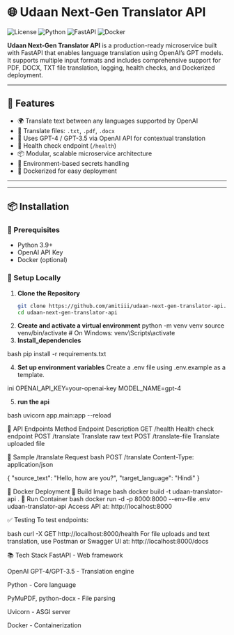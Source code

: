 # 🌐 Udaan Next-Gen Translator API

![License](https://img.shields.io/badge/license-MIT-blue.svg)
![Python](https://img.shields.io/badge/Python-3.9+-yellow)
![FastAPI](https://img.shields.io/badge/FastAPI-Framework-brightgreen)
![Docker](https://img.shields.io/badge/Docker-Supported-blue)

**Udaan Next-Gen Translator API** is a production-ready microservice built with FastAPI that enables language translation using OpenAI’s GPT models. It supports multiple input formats and includes comprehensive support for PDF, DOCX, TXT file translation, logging, health checks, and Dockerized deployment.

---

## 🚀 Features

- 🌍 Translate text between any languages supported by OpenAI
- 📁 Translate files: `.txt`, `.pdf`, `.docx`
- 🧠 Uses GPT-4 / GPT-3.5 via OpenAI API for contextual translation
- 🧪 Health check endpoint (`/health`)
- 📦 Modular, scalable microservice architecture
- 🔐 Environment-based secrets handling
- 🐳 Dockerized for easy deployment

---

---

## 📦 Installation

### 🔧 Prerequisites

- Python 3.9+
- OpenAI API Key
- Docker (optional)

### 🔨 Setup Locally

1. **Clone the Repository**
   ```bash
   git clone https://github.com/amitiii/udaan-next-gen-translator-api.git
   cd udaan-next-gen-translator-api
2. **Create and activate a virtual environment**
   python -m venv venv
source venv/bin/activate  # On Windows: venv\Scripts\activate
3. **Install_dependencies**
   
bash 
pip install -r requirements.txt

4. **Set up environment variables**
   Create a .env file using .env.example as a template.

ini
OPENAI_API_KEY=your-openai-key
MODEL_NAME=gpt-4

5. **run the api**

bash
uvicorn app.main:app --reload

🧪 API Endpoints
Method	Endpoint	Description
GET	/health	Health check endpoint
POST	/translate	Translate raw text
POST	/translate-file	Translate uploaded file

📄 Sample /translate Request
bash
POST /translate
Content-Type: application/json

{
  "source_text": "Hello, how are you?",
  "target_language": "Hindi"
}

🐳 Docker Deployment
🧱 Build Image
bash
docker build -t udaan-translator-api .
🚢 Run Container
bash
docker run -d -p 8000:8000 --env-file .env udaan-translator-api
Access API at: http://localhost:8000

✅ Testing
To test endpoints:

bash
curl -X GET http://localhost:8000/health
For file uploads and text translation, use Postman or Swagger UI at:
http://localhost:8000/docs

📚 Tech Stack
FastAPI - Web framework

OpenAI GPT-4/GPT-3.5 - Translation engine

Python - Core language

PyMuPDF, python-docx - File parsing

Uvicorn - ASGI server

Docker - Containerization






